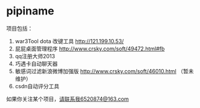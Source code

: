 pipiname
========

项目包括：
 1. war3Tool dota 改键工具  http://121.199.10.53/
 2. 屁屁桌面管理程序       http://www.crsky.com/soft/49472.html#fb
 3. qq注册大师2013          
 4. 巧遇卡自动聊天器
 5. 敏感词过滤新浪微博加强版 http://www.crsky.com/soft/46010.html （暂未维护）
 6. csdn自动评分工具  
 
如果你关注某个项目，请联系我6520874@163.com
